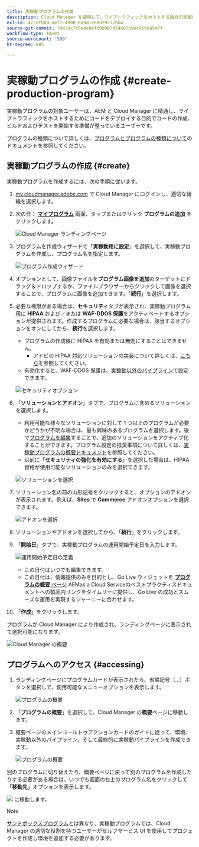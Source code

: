 ```yaml
---
title: 実稼動プログラムの作成
description: Cloud Manager を使用して、ライブトラフィックをホストする独自の実稼動プログラムを作成する方法について説明します。
exl-id: 4ccefb80-de77-4998-8a9d-e68d29772bb4
source-git-commit: 79d3ec7f5ede84fd989b7d5440739ec9560a547f
workflow-type: tm+mt
source-wordcount: '599'
ht-degree: 88%

---
```



# 実稼動プログラムの作成 {#create-production-program}

実稼動プログラムの対象ユーザーは、AEM と Cloud Manager に精通し、ライブトラフィックをホストするためにコードをデプロイする目的でコードの作成、ビルドおよびテストを開始する準備が整っているユーザーです。

プログラムの種類について詳しくは、[プログラムとプログラムの種類について](program-types.md)のドキュメントを参照してください。

## 実稼動プログラムの作成 {#create}

実稼動プログラムを作成するには、次の手順に従います。

1. [my.cloudmanager.adobe.com](https://my.cloudmanager.adobe.com/) で Cloud Manager にログインし、適切な組織を選択します。

1. 次の日： **[マイプログラム](/help/implementing/cloud-manager/getting-access-to-aem-in-cloud/editing-programs.md#my-programs)** 画面、タップまたはクリック **プログラムの追加** をクリックします。

   ![Cloud Manager ランディングページ](assets/log-in.png)

1. プログラムを作成ウィザードで「**実稼動用に設定**」を選択して、実稼動プログラムを作成し、プログラム名を指定します。

   ![プログラム作成ウィザード](assets/create-production-program.png)

1. オプションとして、画像ファイルを&#x200B;**プログラム画像を追加**&#x200B;のターゲットにドラッグ＆ドロップするか、ファイルブラウザーからクリックして画像を選択することで、プログラムに画像を追加できます。「**続行**」を選択します。

1. 必要な権限がある場合は、**セキュリティ**&#x200B;タブが表示され、実稼動プログラム用に **HIPAA** および／または **WAF-DDOS 保護**&#x200B;をアクティベートするオプションが提供されます。作成するプログラムに必要な場合は、該当するオプションをオンにしてから、**続行**&#x200B;を選択します。

   * プログラムの作成後に HIPAA を有効または無効にすることはできません。
      * アドビの HIPAA 対応ソリューションの実装について詳しくは、[こちら](https://www.adobe.com/go/hipaa-ready)を参照してください。
   * 有効化すると、WAF-DDOS 保護は、[実稼動以外のパイプライン](/help/implementing/cloud-manager/configuring-pipelines/configuring-non-production-pipelines.md)で設定できます。

   ![セキュリティオプション](assets/create-production-program-security.png)

1. 「**ソリューションとアドオン**」タブで、プログラムに含めるソリューションを選択します。

   * 利用可能な様々なソリューションに対して 1 つ以上のプログラムが必要かどうかが不明な場合は、最も興味のあるプログラムを選択します。後で[プログラムを編集](/help/implementing/cloud-manager/getting-access-to-aem-in-cloud/editing-programs.md)することで、追加のソリューションをアクティブ化することができます。プログラム設定の推奨事項について詳しくは、[実稼動プログラムの概要ドキュメント](/help/implementing/cloud-manager/getting-access-to-aem-in-cloud/introduction-production-programs.md)を参照してください。
   * 以前に「**セキュリティの強化を有効にする**」を選択した場合は、HIPAA 資格が使用可能なソリューションのみを選択できます。

   ![ソリューションを選択](assets/setup-prod-select.png)

1. ソリューション名の前の山形記号をクリックすると、オプションのアドオンが表示されます。例えば、**Sites** で **Commerce** アドオンオプションを選択できます。

   ![アドオンを選択](assets/setup-prod-commerce.png)

1. ソリューションやアドオンを選択してから、「**続行**」をクリックします。

1. 「**開始日**」タブで、実稼動プログラムの運用開始予定日を入力します。

   ![運用開始予定日の定義](assets/setup-go-live.png)

   * この日付はいつでも編集できます。
   * この日付は、情報提供のみを目的とし、Go Live ウィジェットを [**プログラムの概要** ページ](/help/implementing/cloud-manager/getting-access-to-aem-in-cloud/editing-programs.md#program-overview) AEMas a Cloud Serviceのベストプラクティスドキュメントへの製品内リンクをタイムリーに提供し、Go Live の成功とスムーズな運用を実現するジャーニーに合わせます。

1. 「**作成**」をクリックします。

プログラムが Cloud Manager により作成され、ランディングページに表示されて選択可能になります。

![Cloud Manager の概要](assets/navigate-cm.png)

## プログラムへのアクセス {#accessing}

1. ランディングページにプログラムカードが表示されたら、省略記号（...）ボタンを選択して、使用可能なメニューオプションを表示します。

   ![プログラムの概要](assets/program-overview.png)

1. 「**プログラムの概要**」を選択して、Cloud Manager の&#x200B;**概要**&#x200B;ページに移動します。

1. 概要ページのメインコールトゥアクションカードのガイドに従って、環境、実稼動以外のパイプライン、そして最終的に実稼動パイプラインを作成できます。

   ![プログラムの概要](assets/set-up-prod5.png)

別のプログラムに切り替えたり、概要ページに戻って別のプログラムを作成したりする必要がある場合は、いつでも画面の左上のプログラム名をクリックして「**移動先**」オプションを表示します。

![](assets/create-program-a1.png) に移動します。

>[!NOTE]
>
>[サンドボックスプログラム](introduction-sandbox-programs.md#auto-creation)とは異なり、実稼動プログラムでは、Cloud Manager の適切な役割を持つユーザーがセルフサービス UI を使用してプロジェクトを作成し環境を追加する必要があります。
